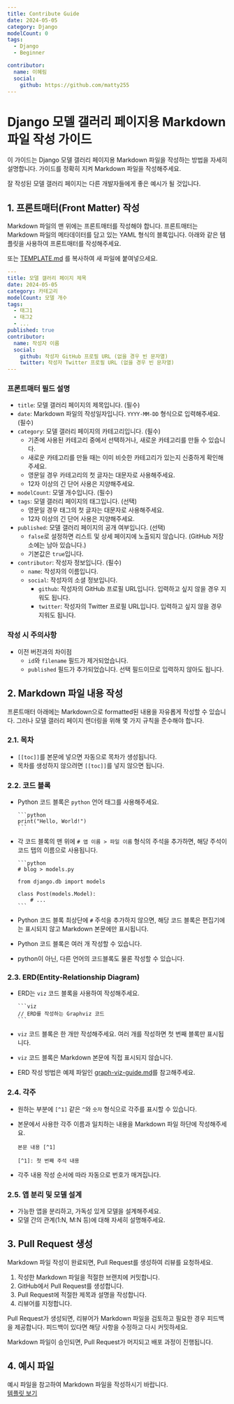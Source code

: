 ```yaml
---
title: Contribute Guide
date: 2024-05-05
category: Django
modelCount: 0
tags:
  - Django
  - Beginner

contributor:
  name: 이혜림
  social:
    github: https://github.com/matty255
---
```


# Django 모델 갤러리 페이지용 Markdown 파일 작성 가이드

이 가이드는 Django 모델 갤러리 페이지용 Markdown 파일을 작성하는 방법을 자세히 설명합니다. 가이드를 정확히 지켜 Markdown 파일을 작성해주세요.

잘 작성된 모델 갤러리 페이지는 다른 개발자들에게 좋은 예시가 될 것입니다.

## 1. 프론트매터(Front Matter) 작성

Markdown 파일의 맨 위에는 프론트매터를 작성해야 합니다. 프론트매터는 Markdown 파일의 메타데이터를 담고 있는 YAML 형식의 블록입니다. 아래와 같은 템플릿을 사용하여 프론트매터를 작성해주세요.

또는 [TEMPLATE.md](https://github.com/DjangoModelGallery/djangomodelgallery/blob/main/contribute/TEMPLATE.md) 를 복사하여 새 파일에 붙여넣으세요.

```yaml
---
title: 모델 갤러리 페이지 제목
date: 2024-05-05
category: 카테고리
modelCount: 모델 개수
tags:
  - 태그1
  - 태그2
  - ...
published: true
contributor:
  name: 작성자 이름
  social:
    github: 작성자 GitHub 프로필 URL (없을 경우 빈 문자열)
    twitter: 작성자 Twitter 프로필 URL (없을 경우 빈 문자열)
---
```

### 프론트매터 필드 설명

- `title`: 모델 갤러리 페이지의 제목입니다. (필수)
- `date`: Markdown 파일의 작성일자입니다. `YYYY-MM-DD` 형식으로 입력해주세요. (필수)
- `category`: 모델 갤러리 페이지의 카테고리입니다. (필수)
  - 기존에 사용된 카테고리 중에서 선택하거나, 새로운 카테고리를 만들 수 있습니다.
  - 새로운 카테고리를 만들 때는 이미 비슷한 카테고리가 있는지 신중하게 확인해주세요.
  - 영문일 경우 카테고리의 첫 글자는 대문자로 사용해주세요.
  - 12자 이상의 긴 단어 사용은 지양해주세요.
- `modelCount`: 모델 개수입니다. (필수)
- `tags`: 모델 갤러리 페이지의 태그입니다. (선택)
  - 영문일 경우 태그의 첫 글자는 대문자로 사용해주세요.
  - 12자 이상의 긴 단어 사용은 지양해주세요.
- `published`: 모델 갤러리 페이지의 공개 여부입니다. (선택)
  - `false`로 설정하면 리스트 및 상세 페이지에 노출되지 않습니다. (GitHub 저장소에는 남아 있습니다.)
  - 기본값은 `true`입니다.
- `contributor`: 작성자 정보입니다. (필수)
  - `name`: 작성자의 이름입니다.
  - `social`: 작성자의 소셜 정보입니다.
    - `github`: 작성자의 GitHub 프로필 URL입니다. 입력하고 싶지 않을 경우 지워도 됩니다.
    - `twitter`: 작성자의 Twitter 프로필 URL입니다. 입력하고 싶지 않을 경우 지워도 됩니다.

### 작성 시 주의사항

- 이전 버전과의 차이점
  - `id`와 `filename` 필드가 제거되었습니다.
  - `published` 필드가 추가되었습니다. 선택 필드이므로 입력하지 않아도 됩니다.

## 2. Markdown 파일 내용 작성

프론트매터 아래에는 Markdown으로 formatted된 내용을 자유롭게 작성할 수 있습니다. 그러나 모델 갤러리 페이지 렌더링을 위해 몇 가지 규칙을 준수해야 합니다.

### 2.1. 목차

- `[[toc]]`를 본문에 넣으면 자동으로 목차가 생성됩니다.
- 목차를 생성하지 않으려면 `[[toc]]`를 넣지 않으면 됩니다.

### 2.2. 코드 블록

- Python 코드 블록은 `python` 언어 태그를 사용해주세요.

  ````
  ```python
  print("Hello, World!")
  ```
  ````

- 각 코드 블록의 맨 위에 `# 앱 이름 > 파일 이름` 형식의 주석을 추가하면, 해당 주석이 코드 탭의 이름으로 사용됩니다.

  ````
  ```python
  # blog > models.py

  from django.db import models

  class Post(models.Model):
      # ...
  ```
  ````

- Python 코드 블록 최상단에 `#` 주석을 추가하지 않으면, 해당 코드 블록은 편집기에는 표시되지 않고 Markdown 본문에만 표시됩니다.
- Python 코드 블록은 여러 개 작성할 수 있습니다.
- python이 아닌, 다른 언어의 코드블록도 물론 작성할 수 있습니다.

### 2.3. ERD(Entity-Relationship Diagram)

- ERD는 `viz` 코드 블록을 사용하여 작성해주세요.

  ````
  ```viz
  // ERD를 작성하는 Graphviz 코드
  ```
  ````

- `viz` 코드 블록은 한 개만 작성해주세요. 여러 개를 작성하면 첫 번째 블록만 표시됩니다.
- `viz` 코드 블록은 Markdown 본문에 직접 표시되지 않습니다.
- ERD 작성 방법은 예제 파일인 [graph-viz-guide.md](../contribute/graph-viz-guide.md)를 참고해주세요.

### 2.4. 각주

- 원하는 부분에 `[^1]` 같은 `^`와 `숫자` 형식으로 각주를 표시할 수 있습니다.
- 본문에서 사용한 각주 이름과 일치하는 내용을 Markdown 파일 하단에 작성해주세요.

  ```
  본문 내용 [^1]

  [^1]: 첫 번째 주석 내용
  ```

- 각주 내용 작성 순서에 따라 자동으로 번호가 매겨집니다.

### 2.5. 앱 분리 및 모델 설계

- 가능한 앱을 분리하고, 가독성 있게 모델을 설계해주세요.
- 모델 간의 관계(1:N, M:N 등)에 대해 자세히 설명해주세요.

## 3. Pull Request 생성

Markdown 파일 작성이 완료되면, Pull Request를 생성하여 리뷰를 요청하세요.

1. 작성한 Markdown 파일을 적절한 브랜치에 커밋합니다.
2. GitHub에서 Pull Request를 생성합니다.
3. Pull Request에 적절한 제목과 설명을 작성합니다.
4. 리뷰어를 지정합니다.

Pull Request가 생성되면, 리뷰어가 Markdown 파일을 검토하고 필요한 경우 피드백을 제공합니다. 피드백이 있다면 해당 사항을 수정하고 다시 커밋하세요.

Markdown 파일이 승인되면, Pull Request가 머지되고 배포 과정이 진행됩니다.

## 4. 예시 파일

예시 파일을 참고하여 Markdown 파일을 작성하시기 바랍니다.  
[템플릿 보기](https://github.com/DjangoModelGallery/djangomodelgallery/blob/main/contribute/TEMPLATE.md)
